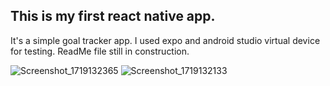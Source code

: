 ## This is my first react native app.

It's a simple goal tracker app.
I used expo and android studio virtual device for testing.
ReadMe file still in construction.

![Screenshot_1719132365](https://github.com/RaoulGrn/first-rn-app/assets/108396853/b1629706-dd13-46f1-990a-a82de1c5435e)
![Screenshot_1719132133](https://github.com/RaoulGrn/first-rn-app/assets/108396853/955393c1-32d4-46a6-85aa-77534904947f)
